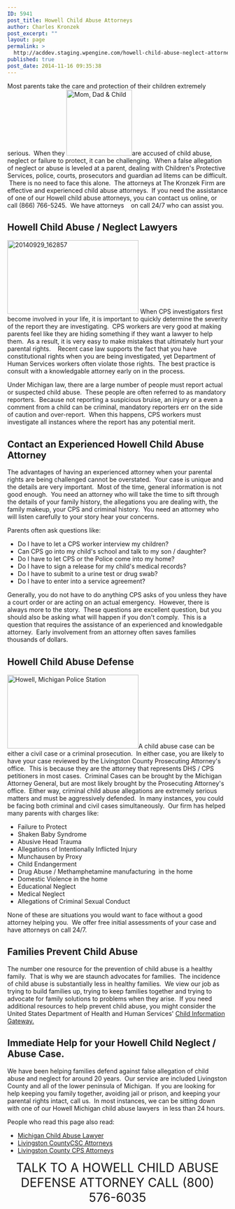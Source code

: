 ```yaml
---
ID: 5941
post_title: Howell Child Abuse Attorneys
author: Charles Kronzek
post_excerpt: ""
layout: page
permalink: >
  http://acddev.staging.wpengine.com/howell-child-abuse-neglect-attorneys.html
published: true
post_date: 2014-11-16 09:35:38
---
```

Most parents take the care and protection of their children extremely serious.  When they <a href="http://acddev.staging.wpengine.com/wp-content/uploads/2014/11/iStock_000001129781_Large.jpg"><img class="alignright wp-image-5971 size-thumbnail" src="http://acddev.staging.wpengine.com/wp-content/uploads/2014/11/iStock_000001129781_Large-150x150.jpg" alt="Mom, Dad &amp; Child" width="150" height="150" /></a>are accused of child abuse, neglect or failure to protect, it can be challenging.  When a false allegation of neglect or abuse is leveled at a parent, dealing with Children's Protective Services, police, courts, prosecutors and guardian ad litems can be difficult.  There is no need to face this alone.  The attorneys at The Kronzek Firm are effective and experienced child abuse attorneys.  If you need the assistance of one of our Howell child abuse attorneys, you can contact us online, or call (866) 766-5245.  We have attorneys    on call 24/7 who can assist you.
<h2>Howell Child Abuse / Neglect Lawyers</h2>
<a href="http://acddev.staging.wpengine.com/wp-content/uploads/2014/11/20140929_162857.jpg"><img class="alignright size-medium wp-image-5948" src="http://acddev.staging.wpengine.com/wp-content/uploads/2014/11/20140929_162857-300x168.jpg" alt="20140929_162857" width="300" height="168" /></a> When CPS investigators first become involved in your life, it is important to quickly determine the severity of the report they are investigating.  CPS workers are very good at making parents feel like they are hiding something if they want a lawyer to help them.  As a result, it is very easy to make mistakes that ultimately hurt your parental rights.    Recent case law supports the fact that you have constitutional rights when you are being investigated, yet Department of Human Services workers often violate those rights.  The best practice is consult with a knowledgable attorney early on in the process.

Under Michigan law, there are a large number of people must report actual or suspected child abuse.  These people are often referred to as mandatory reporters.  Because not reporting a suspicious bruise, an injury or a even a comment from a child can be criminal, mandatory reporters err on the side of caution and over-report.  When this happens, CPS workers must investigate all instances where the report has any potential merit.
<h2>Contact an Experienced Howell Child Abuse Attorney</h2>
The advantages of having an experienced attorney when your parental rights are being challenged cannot be overstated.  Your case is unique and the details are very important.  Most of the time, general information is not good enough.  You need an attorney who will take the time to sift through the details of your family history, the allegations you are dealing with, the family makeup, your CPS and criminal history.  You need an attorney who will listen carefully to your story hear your concerns.

Parents often ask questions like:
<ul>
	<li>Do I have to let a CPS worker interview my children?</li>
	<li>Can CPS go into my child's school and talk to my son / daughter?</li>
	<li>Do I have to let CPS or the Police come into my home?</li>
	<li>Do I have to sign a release for my child's medical records?</li>
	<li>Do I have to submit to a urine test or drug swab?</li>
	<li>Do I have to enter into a service agreement?</li>
</ul>
Generally, you do not have to do anything CPS asks of you unless they have a court order or are acting on an actual emergency.  However, there is always more to the story.  These questions are excellent question, but you should also be asking what will happen if you don't comply.  This is a question that requires the assistance of an experienced and knowledgable attorney.  Early involvement from an attorney often saves families thousands of dollars.
<h2>Howell Child Abuse Defense</h2>
<a href="http://acddev.staging.wpengine.com/wp-content/uploads/2014/11/20140929_162322.jpg"><img class="alignleft wp-image-5949 size-medium" src="http://acddev.staging.wpengine.com/wp-content/uploads/2014/11/20140929_162322-300x168.jpg" alt="Howell, Michigan Police Station" width="300" height="168" /></a>A child abuse case can be either a civil case or a criminal prosecution.  In either case, you are likely to have your case reviewed by the Livingston County Prosecuting Attorney's office.  This is because they are the attorney that represents DHS / CPS petitioners in most cases.  Criminal Cases can be brought by the Michigan Attorney General, but are most likely brought by the Prosecuting Attorney's office.  Either way, criminal child abuse allegations are extremely serious matters and must be aggressively defended.  In many instances, you could be facing both criminal and civil cases simultaneously.  Our firm has helped many parents with charges like:
<ul>
	<li>Failure to Protect</li>
	<li>Shaken Baby Syndrome</li>
	<li>Abusive Head Trauma</li>
	<li>Allegations of Intentionally Inflicted Injury</li>
	<li>Munchausen by Proxy</li>
	<li>Child Endangerment</li>
	<li>Drug Abuse / Methamphetamine manufacturing  in the home</li>
	<li>Domestic Violence in the home</li>
	<li>Educational Neglect</li>
	<li>Medical Neglect</li>
	<li>Allegations of Criminal Sexual Conduct</li>
</ul>
None of these are situations you would want to face without a good attorney helping you.  We offer free initial assessments of your case and have attorneys on call 24/7.
<h2>Families Prevent Child Abuse</h2>
The number one resource for the prevention of child abuse is a healthy family.  That is why we are staunch advocates for families.  The incidence of child abuse is substantially less in healthy families.  We view our job as trying to build families up, trying to keep families together and trying to advocate for family solutions to problems when they arise.  If you need additional resources to help prevent child abuse, you might consider the United States Department of Health and Human Services' <a title="Child Information Gateway" href="https://www.childwelfare.gov/topics/preventing/" target="_blank">Child Information Gateway.</a>
<h2>Immediate Help for your Howell Child Neglect / Abuse Case.</h2>
We have been helping families defend against false allegation of child abuse and neglect for around 20 years.  Our service are included Livingston County and all of the lower peninsula of Michigan.  If you are looking for help keeping you family together, avoiding jail or prison, and keeping your parental rights intact, call us.  In most instances, we can be sitting down with one of our Howell Michigan child abuse lawyers  in less than 24 hours.

People who read this page also read:
<ul>
	<li><a title="Michigan Child Abuse Lawyer" href="http://acddev.staging.wpengine.com/michigan-child-abuse-attorneys-abuse-neglect-defense-lawyers.html">Michigan Child Abuse Lawyer</a></li>
	<li><a title="Livingston County CSC Attorneys" href="http://acddev.staging.wpengine.com/livingston-county-csc-lawyers-howell-brighton-michigan-attorneys.html">Livingston CountyCSC Attorneys</a></li>
	<li><a title="Livingston County CPS Attorneys" href="http://acddev.staging.wpengine.com/livingston-county-cps-attorneys.html">Livingston County CPS Attorneys</a></li>
</ul>
<center><span style="font-size: 200%;">
TALK TO A HOWELL CHILD ABUSE </span></center><center><span style="font-size: 200%;">DEFENSE ATTORNEY
CALL (800) 576-6035</span></center>&nbsp;

&nbsp;